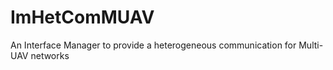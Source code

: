 # ImHetComMUAV
An Interface Manager to provide a heterogeneous communication for Multi-UAV networks
